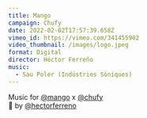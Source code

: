 ```yaml
---
title: Mango
campaign: Chufy
date: 2022-02-02T17:57:39.658Z
vimeo_id: https://vimeo.com/341455902
video_thumbnail: /images/logo.jpeg
format: Digital
director: Héctor Ferreño
music:
  - Sau Poler (Indústries Sòniques)
---
```

Music for [@mango](https://www.instagram.com/mango/) x [@chufy](https://www.instagram.com/chufy/)\
🎥 by [@hectorferreno](https://www.instagram.com/hectorferreno/)